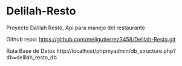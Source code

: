 # Delilah-Resto
Proyecto Dalilah Restó, Api para manejo del restaurante

Github repo: https://github.com/meligutierrez3458/Delilah-Resto.git

Ruta Base de Datos http://localhost/phpmyadmin/db_structure.php?db=delilah_resto_db